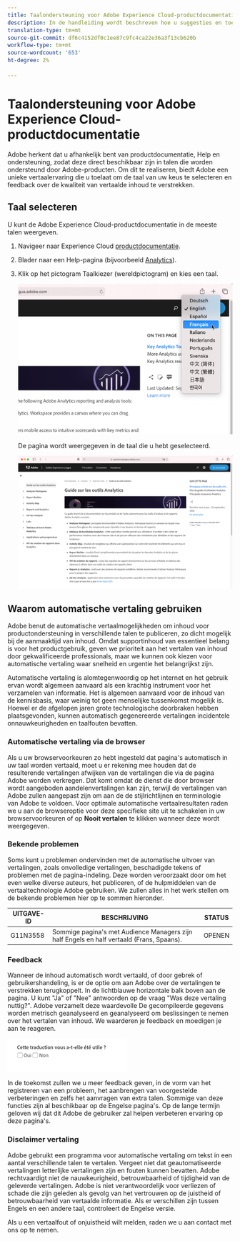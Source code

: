 ```yaml
---
title: Taalondersteuning voor Adobe Experience Cloud-productdocumentatie
description: In de handleiding wordt beschreven hoe u suggesties en toevoegingen kunt toevoegen aan de documentatiesite Adobe.
translation-type: tm+mt
source-git-commit: df6c4152df0c1ee87c9fc4ca22e36a3f13cb620b
workflow-type: tm+mt
source-wordcount: '653'
ht-degree: 2%

---
```



# Taalondersteuning voor Adobe Experience Cloud-productdocumentatie

Adobe herkent dat u afhankelijk bent van productdocumentatie, Help en ondersteuning, zodat deze direct beschikbaar zijn in talen die worden ondersteund door Adobe-producten. Om dit te realiseren, biedt Adobe een unieke vertaalervaring die u toelaat om de taal van uw keus te selecteren en feedback over de kwaliteit van vertaalde inhoud te verstrekken.

## Taal selecteren

U kunt de Adobe Experience Cloud-productdocumentatie in de meeste talen weergeven.

1. Navigeer naar Experience Cloud [productdocumentatie](https://helpx.adobe.com/nl/support/experience-cloud.html).

1. Blader naar een Help-pagina (bijvoorbeeld [Analytics](https://docs.adobe.com/content/help/nl-NL/analytics/landing/home.html)).

1. Klik op het pictogram Taalkiezer (wereldpictogram) en kies een taal.

   ![Taalkiezer](assets/language-dropdown.png)

   De pagina wordt weergegeven in de taal die u hebt geselecteerd.

   ![Vertaalde pagina](assets/french.png)

<!--
   In cases where your language version is not yet available, Adobe can automatically translate your content. Adobe's automatic translation service displays a message at the top of the page in a blue field:

   ![Translation message](assets/machine-translation-message.png)

   The content may be rendered in your language automatically, or you can click a link to trigger the translation. (This scenario may occur when you have clicked on the hyperlink to return to the English source from the translated page. It gives you the option of viewing the translated page on-demand.) You can at any time return to the English source.

   Occasionally, the English source content might have been recently updated and published before the translations were completed. Upon clicking on your language in the dropdown menu, you will see a notification — in the light-blue horizontal bar at the top of the page — informing that the page was automatically translated from the previous version, with updated content to be available soon. You will be offered the choice to view the most recent English source content in a new browser window, if you prefer.
-->

## Waarom automatische vertaling gebruiken

Adobe benut de automatische vertaalmogelijkheden om inhoud voor productondersteuning in verschillende talen te publiceren, zo dicht mogelijk bij de aanmaaktijd van inhoud. Omdat supportinhoud van essentieel belang is voor het productgebruik, geven we prioriteit aan het vertalen van inhoud door gekwalificeerde professionals, maar we kunnen ook kiezen voor automatische vertaling waar snelheid en urgentie het belangrijkst zijn.

Automatische vertaling is alomtegenwoordig op het internet en het gebruik ervan wordt algemeen aanvaard als een krachtig instrument voor het verzamelen van informatie. Het is algemeen aanvaard voor de inhoud van de kennisbasis, waar weinig tot geen menselijke tussenkomst mogelijk is. Hoewel er de afgelopen jaren grote technologische doorbraken hebben plaatsgevonden, kunnen automatisch gegenereerde vertalingen incidentele onnauwkeurigheden en taalfouten bevatten.

### Automatische vertaling via de browser

Als u uw browservoorkeuren zo hebt ingesteld dat pagina&#39;s automatisch in uw taal worden vertaald, moet u er rekening mee houden dat de resulterende vertalingen afwijken van de vertalingen die via de pagina Adobe worden verkregen. Dat komt omdat de dienst die door browser wordt aangeboden aandelenvertalingen kan zijn, terwijl de vertalingen van Adobe zullen aangepast zijn om aan de de stijlrichtlijnen en terminologie van Adobe te voldoen. Voor optimale automatische vertaalresultaten raden we u aan de browseroptie voor deze specifieke site uit te schakelen in uw browservoorkeuren of op **Nooit vertalen** te klikken wanneer deze wordt weergegeven.

### Bekende problemen

Soms kunt u problemen ondervinden met de automatische uitvoer van vertalingen, zoals onvolledige vertalingen, beschadigde tekens of problemen met de pagina-indeling. Deze worden veroorzaakt door om het even welke diverse auteurs, het publiceren, of de hulpmiddelen van de vertaaltechnologie Adobe gebruiken. We zullen alles in het werk stellen om de bekende problemen hier op te sommen
hieronder.

| **UITGAVE-ID** | **BESCHRIJVING** | **STATUS** |
|--------------|-------------------------------------------------------------------------------------|------------|
| G11N3558 | Sommige pagina&#39;s met Audience Managers zijn half Engels en half vertaald (Frans, Spaans). | OPENEN |

### Feedback

Wanneer de inhoud automatisch wordt vertaald, of door gebrek of gebruikershandeling, is er de optie om aan Adobe over de vertalingen te verstrekken terugkoppelt. In de
lichtblauwe horizontale balk boven aan de pagina. U kunt &quot;Ja&quot; of &quot;Nee&quot; antwoorden op de vraag &quot;Was deze vertaling nuttig?&quot;. Adobe verzamelt deze waardevolle
De gecompileerde gegevens worden metrisch geanalyseerd en geanalyseerd om beslissingen te nemen over het vertalen van inhoud. We waarderen je feedback en moedigen je aan te reageren.

![Feedback](assets/machine-translation-feedback.png)

In de toekomst zullen we u meer feedback geven, in de vorm van het registreren van een probleem, het aanbrengen van voorgestelde verbeteringen en zelfs het aanvragen van
extra talen. Sommige van deze functies zijn al beschikbaar op de Engelse pagina&#39;s. Op de lange termijn geloven wij dat dit Adobe de gebruiker zal helpen verbeteren
ervaring op deze pagina&#39;s.

<!--
![Improve this page](assets/feedback.png)
-->

### Disclaimer vertaling

Adobe gebruikt een programma voor automatische vertaling om tekst in een aantal verschillende talen te vertalen. Vergeet niet dat geautomatiseerde vertalingen letterlijke vertalingen zijn en fouten kunnen bevatten. Adobe rechtvaardigt niet de nauwkeurigheid, betrouwbaarheid of tijdigheid van de geleverde vertalingen. Adobe is niet verantwoordelijk voor verliezen of schade die zijn geleden als gevolg van het vertrouwen op de juistheid of betrouwbaarheid van vertaalde informatie. Als er verschillen zijn tussen Engels en een andere taal, controleert de Engelse versie.

Als u een vertaalfout of onjuistheid wilt melden, raden we u aan contact met ons op te nemen.
